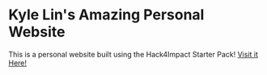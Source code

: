 # Kyle Lin's Amazing Personal Website
This is a personal website built using the Hack4Impact Starter Pack!
[Visit it Here!](https://kylelin23.github.io/kylelin.github.io)

